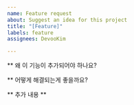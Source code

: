 ```yaml
---
name: Feature request
about: Suggest an idea for this project
title: "[Feature]"
labels: feature
assignees: DevooKim

---
```


** 왜 이 기능이 추가되어야 하나요?

** 어떻게 해결되는게 좋을까요?

** 추가 내용 **

